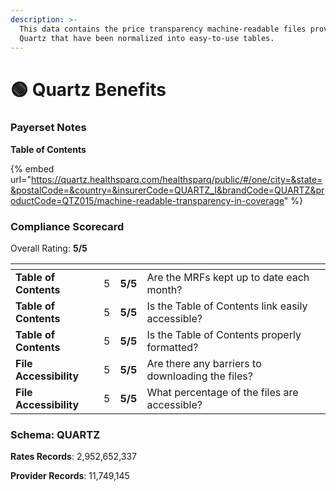 ```yaml
---
description: >-
  This data contains the price transparency machine-readable files provided by
  Quartz that have been normalized into easy-to-use tables.
---
```


# 🟢 Quartz Benefits

### Payerset Notes

**Table of Contents**

{% embed url="https://quartz.healthsparq.com/healthsparq/public/#/one/city=&state=&postalCode=&country=&insurerCode=QUARTZ_I&brandCode=QUARTZ&productCode=QTZ015/machine-readable-transparency-in-coverage" %}

### Compliance Scorecard

Overall Rating: **5/5**

<table data-view="cards"><thead><tr><th></th><th data-type="rating" data-max="5"></th><th></th><th></th><th data-hidden data-card-cover data-type="files"></th></tr></thead><tbody><tr><td><strong>Table of Contents</strong></td><td>5</td><td><strong>5/5</strong></td><td>Are the MRFs kept up to date each month?</td><td></td></tr><tr><td><strong>Table of Contents</strong></td><td>5</td><td><strong>5/5</strong></td><td>Is the Table of Contents link easily accessible?</td><td></td></tr><tr><td><strong>Table of Contents</strong></td><td>5</td><td><strong>5/5</strong></td><td>Is the Table of Contents properly formatted?</td><td></td></tr><tr><td><strong>File Accessibility</strong></td><td>5</td><td><strong>5/5</strong></td><td>Are there any barriers to downloading the files?</td><td></td></tr><tr><td><strong>File Accessibility</strong></td><td>5</td><td><strong>5/5</strong></td><td>What percentage of the files are accessible?</td><td></td></tr></tbody></table>

### Schema: QUARTZ

**Rates Records**: 2,952,652,337

**Provider Records**: 11,749,145
